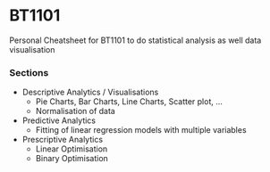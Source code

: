 # BT1101
Personal Cheatsheet for BT1101 to do statistical analysis as well data visualisation

### Sections
- Descriptive Analytics / Visualisations
  - Pie Charts, Bar Charts, Line Charts, Scatter plot, ...
  - Normalisation of data
- Predictive Analytics
  - Fitting of linear regression models with multiple variables
- Prescriptive Analytics
  - Linear Optimisation
  - Binary Optimisation
